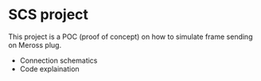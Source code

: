 # SCS project

This project is a POC (proof of concept) on how to simulate frame sending on Meross plug.

- Connection schematics
- Code explaination
